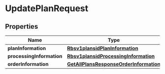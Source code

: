 
# UpdatePlanRequest

## Properties
Name | Type | Description | Notes
------------ | ------------- | ------------- | -------------
**planInformation** | [**Rbsv1plansidPlanInformation**](Rbsv1plansidPlanInformation.md) |  |  [optional]
**processingInformation** | [**Rbsv1plansidProcessingInformation**](Rbsv1plansidProcessingInformation.md) |  |  [optional]
**orderInformation** | [**GetAllPlansResponseOrderInformation**](GetAllPlansResponseOrderInformation.md) |  |  [optional]




